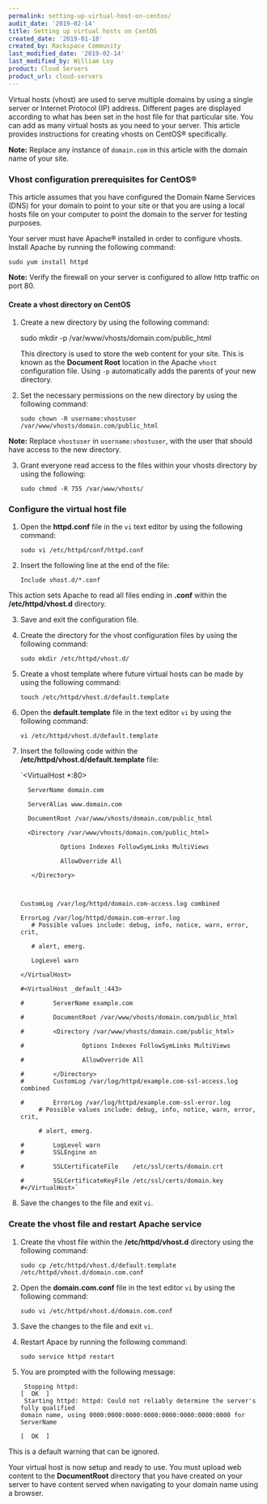 ```yaml
---
permalink: setting-up-virtual-host-on-centos/
audit_date: '2019-02-14'
title: Setting up virtual hosts on CentOS
created_date: '2019-01-18'
created_by: Rackspace Community
last_modified_date: '2019-02-14'
last_modified_by: William Loy
product: Cloud Servers
product_url: cloud-servers
---
```


Virtual hosts (vhost) are used to serve multiple domains by using a single server or Internet Protocol (IP) address. Different pages are displayed according to what has been set in the host file for that particular site. You can add as many virtual hosts as you need to your server. This article provides instructions for creating vhosts on CentOS&reg; specifically.

**Note:** Replace any instance of `domain.com` in this article with the domain name of your site.

### Vhost configuration prerequisites for CentOS&reg;

This article assumes that you have configured the Domain Name Services (DNS) for your domain to point to your site or that you are using a local hosts file on your computer to point the domain to the server for testing purposes.

Your server must have Apache&reg; installed in order to configure vhosts. Install Apache by running the following command:

    sudo yum install httpd

**Note:** Verify the firewall on your server is configured to allow http traffic on port 80.

#### Create a vhost directory on CentOS

1. Create a new directory by using the following command:

    sudo mkdir -p /var/www/vhosts/domain.com/public_html

   This directory is used to store the web content for your site. This is known as the **Document Root** location in the Apache `vhost` configuration file. Using `-p` automatically adds the parents of your new directory.

2. Set the necessary permissions on the new directory by using the following command:

       sudo chown -R username:vhostuser /var/www/vhosts/domain.com/public_html

  **Note:** Replace `vhostuser` in `username:vhostuser`, with the user that should have access to the new directory.

3. Grant everyone read access to the files within your vhosts directory by using the following:

       sudo chmod -R 755 /var/www/vhosts/

### Configure the virtual host file

1. Open the **httpd.conf** file in the `vi` text editor by using the following command:

       sudo vi /etc/httpd/conf/httpd.conf

2. Insert the following line at the end of the file:

    `Include vhost.d/*.conf`

  This action sets Apache to read all files ending in **.conf** within the **/etc/httpd/vhost.d** directory.

3. Save and exit the configuration file.

4. Create the directory for the vhost configuration files by using the following command:

       sudo mkdir /etc/httpd/vhost.d/

5. Create a vhost template where future virtual hosts can be made by using the following command:

       touch /etc/httpd/vhost.d/default.template

6. Open the **default.template** file in the text editor `vi` by using the following command:

       vi /etc/httpd/vhost.d/default.template

7. Insert the following code within the **/etc/httpd/vhost.d/default.template** file:

    `<VirtualHost *:80>

         ServerName domain.com

         ServerAlias www.domain.com

         DocumentRoot /var/www/vhosts/domain.com/public_html

         <Directory /var/www/vhosts/domain.com/public_html>

                  Options Indexes FollowSymLinks MultiViews

                  AllowOverride All

          </Directory>



       CustomLog /var/log/httpd/domain.com-access.log combined

       ErrorLog /var/log/httpd/domain.com-error.log
          # Possible values include: debug, info, notice, warn, error, crit,

          # alert, emerg.

          LogLevel warn

       </VirtualHost>

       #<VirtualHost _default_:443>

       #        ServerName example.com

       #        DocumentRoot /var/www/vhosts/domain.com/public_html

       #        <Directory /var/www/vhosts/domain.com/public_html>

       #                Options Indexes FollowSymLinks MultiViews

       #                AllowOverride All

       #        </Directory>
       #        CustomLog /var/log/httpd/example.com-ssl-access.log combined

       #        ErrorLog /var/log/httpd/example.com-ssl-error.log
            # Possible values include: debug, info, notice, warn, error, crit,

            # alert, emerg.

       #        LogLevel warn
       #        SSLEngine on

       #        SSLCertificateFile    /etc/ssl/certs/domain.crt

       #        SSLCertificateKeyFile /etc/ssl/certs/domain.key
       #</VirtualHost>`

8. Save the changes to the file and exit `vi`.

### Create the vhost file and restart Apache service

1. Create the vhost file within the **/etc/httpd/vhost.d** directory using the following command:

       sudo cp /etc/httpd/vhost.d/default.template /etc/httpd/vhost.d/domain.com.conf

2. Open the **domain.com.conf** file in the text editor `vi` by using the following command:

       sudo vi /etc/httpd/vhost.d/domain.com.conf

3. Save the changes to the file and exit `vi`.

4. Restart Apace by running the following command:

       sudo service httpd restart

5. You are prompted with the following message:

        Stopping httpd:                                                                                                [  OK  ]
        Starting httpd: httpd: Could not reliably determine the server's fully qualified                                                                              domain name, using 0000:0000:0000:0000:0000:0000:0000:0000 for ServerName
                                                                                                                       [  OK  ]
This is a default warning that can be ignored.

Your virtual host is now setup and ready to use. You must upload web content to the **DocumentRoot** directory that you have created on your server to have content served when navigating to your domain name using a browser.
